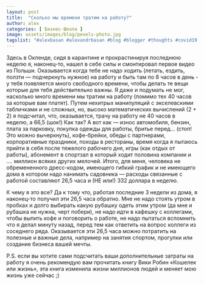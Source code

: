 ```yaml
---
layout: post
title:  "Сколько мы времени тратим на работу?"
author: alex
categories: [ Бизнес-Школа ]
image: assets/images/blog/pexels-photo.jpg
tagslist: "#alexbasan #alexandrbasan #blog #blogger #thoughts #covid19 #алексбасан #александрбасан #блог #блоггер #мысливмоейголове #карантин #кошелекилижизнь"
---
```


Здесь в Окленде, сидя в карантине и прокрастинируя последнюю неделю я, наконец-то, нашел в себе силы и смонтировал первое видео из Польши. Оказывается когда тебе не надо ходить (летать, ездить, ползти — подчеркнуть нужное) на работу и быть там по 8 часов в день - у тебя появляется много свободного времени, чтобы делать те вещи которые для тебя действительно важны. Я даже и подумать не мог, насколько много времени мы тратим на работу (помимо тех 40 часов за которые вам платят). Путем нехитрых манипуляций с экселевскими табличками и не сложных, но, высоко математических вычислений (2 + 2) я подсчитал, что, оказывается, трачу на работу не 40 часов в неделю, а 66,5 (шок!) Как так? А вот как — износ автомобиля, бензин, плата за парковку, покупка одежды для работы, бритье перед... (стоп! Это можно вычеркнуть), кофе-брейки, обеды с партнерами, корпоративные праздники, походы в рестораны, время когда я пытаюсь прийти в себя после тяжелого рабочего дня, игры (как отдых от работы), абонемент в спортзал в который ходит половина компании и .... миллион всяких других мелочей. Итого, для меня, человека не обремененного дресс-кодом, имеющего гибкий график и не имеющего дома в котором надо нанимать садовника — расходы связанные с работой составляют 26,5 часа и (НЕ или!) 332 доллара в неделю.

К чему я это все? Да к тому что, работая последние 3 недели из дома, я наконец-то получил эти 26,5 часа обратно. Мне не надо стоять утром в пробках и долго выбирать какую рубашку одеть этим утром (да мне и рубашка не нужна, черт побери), не надо идти в кафешку с коллегами, чтобы выпить кофе и поговорить о работе, не надо пытаться вспомнить что я делал минуту назад, перед тем как ответить на вопрос коллеги из соседнего ряда. Оказывается эти 26,5 часа можно потратить на полезные и важные дела, например на занятия спортом, прогулки или создание бизнеса вашей мечты.

P.S. если вы хотите сами подсчитать ваши дополнительные затраты на работу я очень рекомендую вам прочитать книгу Вики Робин «Кошелек или жизнь», эта книга изменила жизни миллионов людей и меняет мою жизнь уже сейчас ;)